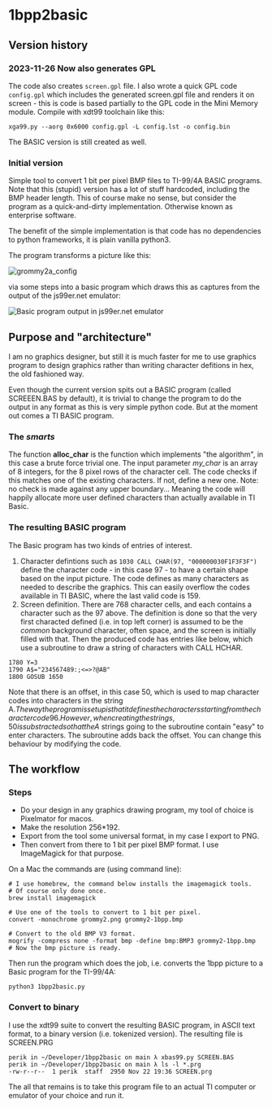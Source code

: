 # 1bpp2basic
## Version history
### 2023-11-26 Now also generates GPL
The code also creates `screen.gpl` file. I also wrote a quick GPL code `config.gpl` which includes the generated screen.gpl file and renders it on screen - this is code is based partially to the GPL code in the Mini Memory module.
Compile with xdt99 toolchain like this:
```
xga99.py --aorg 0x6000 config.gpl -L config.lst -o config.bin
```
The BASIC version is still created as well.

### Initial version
Simple tool to convert 1 bit per pixel BMP files to TI-99/4A BASIC programs. Note that this (stupid) version has a lot of stuff hardcoded, including the BMP header length. This of course make no sense, but consider the program as a quick-and-dirty implementation. Otherwise known as enterprise software.

The benefit of the simple implementation is that code has no dependencies to python frameworks, it is plain vanilla python3.

The program transforms a picture like this:

![grommy2a_config](https://github.com/Speccery/1bpp2basic/assets/18168418/2ab06a5c-b370-4058-82b5-58e0de39696a)

via some steps into a basic program which draws this as captures from the output of the js99er.net emulator:

![Basic program output in js99er.net emulator](https://github.com/Speccery/1bpp2basic/assets/18168418/752cab1f-cd05-4ba3-8aaa-9fd6e045ef45)


## Purpose and "architecture"
I am no graphics designer, but still it is much faster for me to use graphics program to design graphics rather than writing character defitions in hex, the old fashioned way.

Even though the current version spits out a BASIC program (called SCREEEN.BAS by default), it is trivial to change the program to do the output in any format as this is very simple python code. But at the moment out comes a TI BASIC program.

### The *smarts*
The function **alloc_char** is the function which implements "the algorithm", in this case a brute force trivial one.
The input parameter *my_char* is an array of 8 integers, for the 8 pixel rows of the character cell.
The code checks if this matches one of the existing characters. If not, define a new one.
Note: no check is made against any upper boundary... Meaning the code will happily
allocate more user defined characters than actually available in TI Basic.

### The resulting BASIC program
The Basic program has two kinds of entries of interest.

1. Character defintions such as `1030 CALL CHAR(97, "000000030F1F3F3F")` define the character code - in this case 97 - to have a certain shape based on the input picture. The code defines as many characters as needed to describe the graphics. This can easily overflow the codes available in TI BASIC, where the last valid code is 159.
2. Screen definition. There are 768 character cells, and each contains a character such as the 97 above. 
The definition is done so that the very first characted defined (i.e. in top left corner) is assumed to be the *common* background character, often space, and the screen is initially filled with that. Then the produced code has entries like below, which use a subroutine to draw a string of characters with CALL HCHAR.
```1770 X=8
1780 Y=3
1790 A$="234567489:;<=>?@AB"
1800 GOSUB 1650
```
Note that there is an offset, in this case 50, which is used to map character codes into characters in the string A$. The way the program is set up is that it defines the characters starting from the character code 96. 
However, when creating the strings, 50 is substracted so that the A$ strings going to the subroutine contain "easy" to enter characters.
The subroutine adds back the offset. You can change this behaviour by modifying the code.


## The workflow
### Steps
- Do your design in any graphics drawing program, my tool of choice is Pixelmator for macos. 
- Make the resolution 256*192. 
- Export from the tool some universal format, in my case I export to PNG. 
- Then convert from there to 1 bit per pixel BMP format. I use ImageMagick for that purpose. 

On a Mac the commands are (using command line):
```
# I use homebrew, the command below installs the imagemagick tools.
# Of course only done once.
brew install imagemagick

# Use one of the tools to convert to 1 bit per pixel.
convert -monochrome grommy2.png grommy2-1bpp.bmp

# Convert to the old BMP V3 format.
mogrify -compress none -format bmp -define bmp:BMP3 grommy2-1bpp.bmp
# Now the bmp picture is ready.
```

Then run the program which does the job, i.e. converts the 1bpp picture to a Basic program for the TI-99/4A:
```
python3 1bpp2basic.py
```

### Convert to binary
I use the xdt99 suite to convert the resulting BASIC program, in ASCII text format, to a binary version (i.e. tokenized version). The resulting file is SCREEN.PRG
```
perik in ~/Developer/1bpp2basic on main λ xbas99.py SCREEN.BAS
perik in ~/Developer/1bpp2basic on main λ ls -l *.prg
-rw-r--r--  1 perik  staff  2950 Nov 22 19:36 SCREEN.prg
```
The all that remains is to take this program file to an actual TI computer or emulator of your choice and run it.
